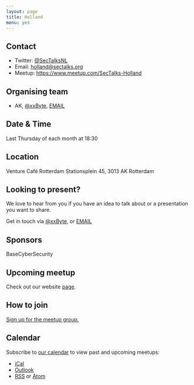 ```yaml
---
layout: page
title: Holland
menu: yes 
---
```

    
## Contact

* Twitter: [@SecTalksNL](https://twitter/SecTalksNL)
* Email: [holland@sectalks.org](mailto:holland@sectalks.org)
* Meetup: https://www.meetup.com/SecTalks-Holland

## Organising team

* AK, [@xxByte](https://twitter.com/xxByte), [EMAIL](mailto:ak@imak.xyz)

## Date & Time

Last Thursday of each month at 18:30

## Location

Venture Café Rotterdam
Stationsplein 45, 
3013 AK Rotterdam

## Looking to present?

We love to hear from you if you have an idea to talk about or a presentation you want to share.

Get in touch via [@xxByte](https://twitter.com/xxByte), or [EMAIL](mailto:secTalks@imak.xyz)

## Sponsors

BaseCyberSecurity

## Upcoming meetup

Check out our website [page](http://secTalks.nl/).

## How to join

[Sign up for the meetup group.](https://www.meetup.com/SecTalks-Holland)

## Calendar 

Subscribe to [our calendar](https://www.meetup.com/SecTalks-Holland/events/) to view past and upcoming meetups:

* [iCal](webcal://www.meetup.com/SecTalks-Holland/events/ical/)
* [Outlook](https://www.meetup.com/SecTalks-Holland/events/ical/)
* [RSS](https://www.meetup.com/SecTalks-Holland/events/rss/) or [Atom](https://www.meetup.com/SecTalks-Holland/events/atom/)
